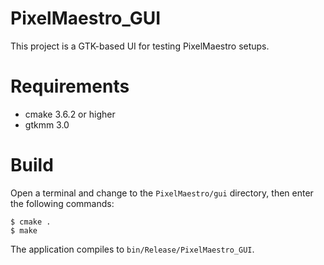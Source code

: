 # PixelMaestro_GUI
This project is a GTK-based UI for testing PixelMaestro setups.

# Requirements
* cmake 3.6.2 or higher
* gtkmm 3.0

# Build
Open a terminal and change to the `PixelMaestro/gui` directory, then enter the following commands:
```
$ cmake .
$ make
```
The application compiles to `bin/Release/PixelMaestro_GUI`.
